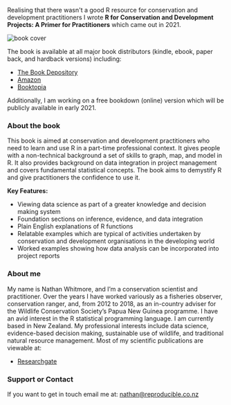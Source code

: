 Realising that there wasn't a good R resource for conservation and development practitioners I wrote **R for Conservation and Development Projects: A Primer for Practitioners** which came out in 2021.

![book cover](https://raw.githubusercontent.com/NathanWhitmore/Reproducible/main/book%20cover.jpg)

The book is available at all major book distributors (kindle, ebook, paper back, and hardback versions) including:

- [The Book Depository](https://www.bookdepository.com/R-for-Conservation-Development-Projects-Nathan-Whitmore/9780367205485?ref=grid-view&qid=1611283102040&sr=1-1)
- [Amazon](https://www.amazon.com/Conservation-Development-Projects-Chapman-Hall/dp/0367205483)
- [Booktopia](https://www.booktopia.com.au/r-for-conservation-and-development-projects-nathan-whitmore/book/9780367205485.html)

Additionally, I am working on a free bookdown (online) version which will be publicly available in early 2021.

### About the book
This book is aimed at conservation and development practitioners who need to learn and use R in a part-time professional context. It gives people with a non-technical background a set of skills to graph, map, and model in R. It also provides background on data integration in project management and covers fundamental statistical concepts. The book aims to demystify R and give practitioners the confidence to use it.

**Key Features:**

* Viewing data science as part of a greater knowledge and decision making system
* Foundation sections on inference, evidence, and data integration
* Plain English explanations of R functions
* Relatable examples which are typical of activities undertaken by conservation and development organisations in the developing world
* Worked examples showing how data analysis can be incorporated into project reports

### About me
My name is Nathan Whitmore, and I’m a conservation scientist and practitioner. Over the years I have worked variously as a fisheries observer, conservation ranger, and, from 2012 to 2018, as an in-country adviser for the Wildlife Conservation Society’s Papua New Guinea programme. I have an avid interest in the R statistical programming language. I am currently based in New Zealand. My professional interests include data science, evidence-based decision making, sustainable use of wildlife, and traditional natural resource management.
Most of my scientific publications are viewable at:
- [Researchgate](https://www.researchgate.net/profile/Nathan_Whitmore)

### Support or Contact
If you want to get in touch email me at: <nathan@reproducible.co.nz>
